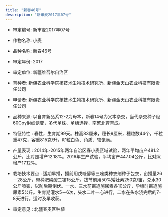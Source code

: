 ```yaml
---
title: "新春46号"
description: "新审麦2017年07号"
---
```

* 审定编号:  新审麦2017年07号

*  作物名称:  小麦

*  品种名称:  新春46号

*  审定年份:  2017

*  审定单位:  新疆维吾尔自治区

* 育种者:  新疆农业科学院核技术生物技术研究所、新疆金天山农业科技有限责任公司

*  申请者:  新疆农业科学院核技术生物技术研究所、新疆金天山农业科技有限责任公司

*  品种来源:  以自育新品系12-2为母本，新春14号为父本杂交，当代杂交种子经60Coγ射线诱变，多代单株、单穗选择，南繁北育育成。

*  特征特性 : 
春性，生育期99天。株高83厘米，穗长9厘米，穗粒数44个，千粒重47克，容重815克/升，籽粒白色、角质、较饱满。
 
*  产量表现 : 
2014年-2015年两年自治区春小麦区域试验，两年平均亩产481.2公斤，比对照增产12.18%。2016年生产试验，平均亩产447.04公斤，比对照增产17.12%。

*  栽培技术要点 : 
适期早播，播前用戊唑醇等三唑类种衣剂种子包衣，亩播量26－28公斤，带种肥磷酸二铵15公斤。拔节前用50%矮壮素250克/亩，兑水30公斤喷雾，以防后期倒伏。一水、三水前亩追施尿素各10公斤，孕穗时亩追施尿素5公斤。生育期灌水5－6次，头水二叶一心进行，二水在头水浇完后的7-8天进行。适时及早收获。

*  审定意见 : 
北疆春麦区种植
